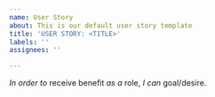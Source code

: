 ```yaml
---
name: User Story
about: This is our default user story template
title: 'USER STORY: <TITLE>'
labels: ''
assignees: ''

---
```


*In order to* receive benefit *as a* role, *I can* goal/desire.
